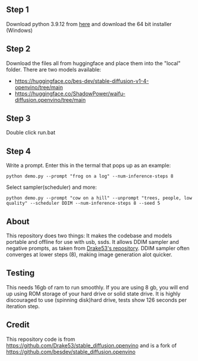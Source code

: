 ## Step 1 
Download python 3.9.12 from [here](https://www.python.org/downloads/release/python-3912/) and download the 64 bit installer (Windows)
## Step 2 
Download the files all from huggingface and place them into the "local" folder. There are two models available: 
   - https://huggingface.co/bes-dev/stable-diffusion-v1-4-openvino/tree/main
   - https://huggingface.co/ShadowPower/waifu-diffusion.openvino/tree/main
## Step 3 
Double click run.bat
## Step 4
Write a prompt. Enter this in the termal that pops up as an example:

    python demo.py --prompt "frog on a log" --num-inference-steps 8

Select sampler(scheduler) and more:

    python demo.py --prompt "cow on a hill" --unprompt "trees, people, low quality" --scheduler DDIM --num-inference-steps 8 --seed 5 

## About
This repository does two things: It makes the codebase and models portable and offline for use with usb, ssds. It allows DDIM sampler and negative prompts, as taken from [Drake53's repository](https://github.com/Drake53/stable_diffusion.openvino). DDIM sampler often converges at lower steps (8), making image generation alot quicker.

## Testing
This needs 16gb of ram to run smoothly. If you are using 8 gb, you will end up using ROM storage of your hard drive or solid state drive. It is highly discouraged to use (spinning disk)hard drive, tests show 126 seconds per iteration step. 

## Credit
This repository code is from https://github.com/Drake53/stable_diffusion.openvino and is a fork of https://github.com/besdev/stable_diffusion.openvino

